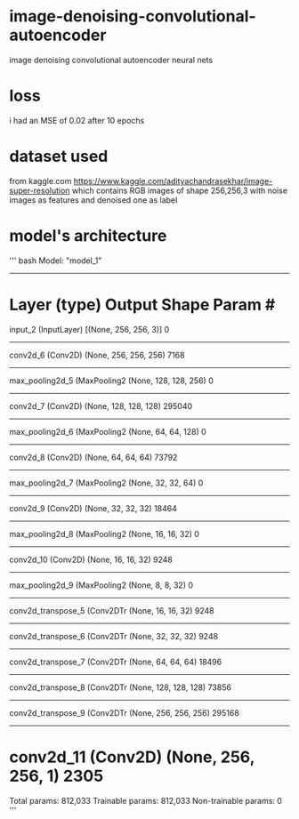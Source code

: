 # image-denoising-convolutional-autoencoder
image denoising convolutional autoencoder neural nets
# loss
i had an MSE of 0.02 after 10 epochs
# dataset used
from kaggle.com https://www.kaggle.com/adityachandrasekhar/image-super-resolution
which contains RGB images of shape 256,256,3 
with noise images as features and denoised one as label
# model's architecture
'''
bash
Model: "model_1"
_________________________________________________________________
Layer (type)                 Output Shape              Param #   
=================================================================
input_2 (InputLayer)         [(None, 256, 256, 3)]     0         
_________________________________________________________________
conv2d_6 (Conv2D)            (None, 256, 256, 256)     7168      
_________________________________________________________________
max_pooling2d_5 (MaxPooling2 (None, 128, 128, 256)     0         
_________________________________________________________________
conv2d_7 (Conv2D)            (None, 128, 128, 128)     295040    
_________________________________________________________________
max_pooling2d_6 (MaxPooling2 (None, 64, 64, 128)       0         
_________________________________________________________________
conv2d_8 (Conv2D)            (None, 64, 64, 64)        73792     
_________________________________________________________________
max_pooling2d_7 (MaxPooling2 (None, 32, 32, 64)        0         
_________________________________________________________________
conv2d_9 (Conv2D)            (None, 32, 32, 32)        18464     
_________________________________________________________________
max_pooling2d_8 (MaxPooling2 (None, 16, 16, 32)        0         
_________________________________________________________________
conv2d_10 (Conv2D)           (None, 16, 16, 32)        9248      
_________________________________________________________________
max_pooling2d_9 (MaxPooling2 (None, 8, 8, 32)          0         
_________________________________________________________________
conv2d_transpose_5 (Conv2DTr (None, 16, 16, 32)        9248      
_________________________________________________________________
conv2d_transpose_6 (Conv2DTr (None, 32, 32, 32)        9248      
_________________________________________________________________
conv2d_transpose_7 (Conv2DTr (None, 64, 64, 64)        18496     
_________________________________________________________________
conv2d_transpose_8 (Conv2DTr (None, 128, 128, 128)     73856     
_________________________________________________________________
conv2d_transpose_9 (Conv2DTr (None, 256, 256, 256)     295168    
_________________________________________________________________
conv2d_11 (Conv2D)           (None, 256, 256, 1)       2305      
=================================================================
Total params: 812,033
Trainable params: 812,033
Non-trainable params: 0
'''
